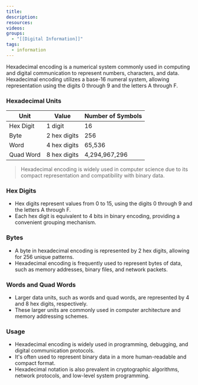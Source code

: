 ```yaml
---
title: 
description: 
resources: 
videos: 
groups:
  - "[[Digital Information]]"
tags:
  - information
---
```

Hexadecimal encoding is a numerical system commonly used in computing and digital communication to represent numbers, characters, and data. Hexadecimal encoding utilizes a base-16 numeral system, allowing representation using the digits 0 through 9 and the letters A through F.

### Hexadecimal Units

| Unit        | Value             | Number of Symbols |
| ----------- | ----------------- | ----------------- |
| Hex Digit   | 1 digit           | 16                |
| Byte        | 2 hex digits      | 256               |
| Word        | 4 hex digits      | 65,536            |
| Quad Word   | 8 hex digits      | 4,294,967,296     |

> Hexadecimal encoding is widely used in computer science due to its compact representation and compatibility with binary data.

### Hex Digits
- Hex digits represent values from 0 to 15, using the digits 0 through 9 and the letters A through F.
- Each hex digit is equivalent to 4 bits in binary encoding, providing a convenient grouping mechanism.

### Bytes
- A byte in hexadecimal encoding is represented by 2 hex digits, allowing for 256 unique patterns.
- Hexadecimal encoding is frequently used to represent bytes of data, such as memory addresses, binary files, and network packets.

### Words and Quad Words
- Larger data units, such as words and quad words, are represented by 4 and 8 hex digits, respectively.
- These larger units are commonly used in computer architecture and memory addressing schemes.

### Usage
- Hexadecimal encoding is widely used in programming, debugging, and digital communication protocols.
- It's often used to represent binary data in a more human-readable and compact format.
- Hexadecimal notation is also prevalent in cryptographic algorithms, network protocols, and low-level system programming.
